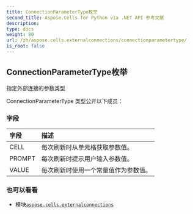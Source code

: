 ```yaml
---
title: ConnectionParameterType枚举
second_title: Aspose.Cells for Python via .NET API 参考文献
description:
type: docs
weight: 80
url: /zh/aspose.cells.externalconnections/connectionparametertype/
is_root: false
---
```

## ConnectionParameterType枚举
指定外部连接的参数类型



ConnectionParameterType 类型公开以下成员：

### 字段
|字段|描述|
| :- | :- |
| CELL |每次刷新时从单元格获取参数值。|
| PROMPT |每次刷新时提示用户输入参数值。|
| VALUE |每次刷新时使用一个常量值作为参数值。|



### 也可以看看
* 模块[`aspose.cells.externalconnections`](..)
